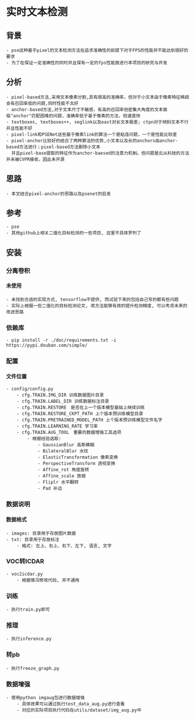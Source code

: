 # 实时文本检测

## 背景
    - pse这种基于pixel的文本检测方法在追求准确性的前提下对于FPS的性能并不能达到很好的要求
    - 为了在保证一定准确性的同时并且保有一定的fps性能故进行本项目的研究与开发

## 分析
    - pixel-based方法,采用文本像素分割,具有很高的准确率，但对于小文本由于像素特征稀疏会有召回率低的问题,同时性能不太好
    - anchor-based方法,对于文本尺寸不敏感，有高的召回率但密集大角度的文本面临"anchor"匹配困难的问题，准确率低于基于像素的方法，但速度快
    - textboxes, textboxes++, seglink以及east对长文本极差; ctpn对于倾斜文本不行并且性能不好
    - pixel-link和PSENet这些基于像素link的算法一个是粘连问题，一个是性能比较差
    - pixel-anchor比较好的结合了两种算法的优势,小文本以及长的anchors由anchor-based方法进行；pixel-based方法删除小文本
      并且pixel-base提取的特征作为anchor-baesed的注意力机制。但问题是云从科技的方法并未被CVPR接收，因此未开源

## 思路
    - 本文结合pixel-anchor的思路以及psenet的启发

## 参考
    - pse
    - 其他github上相关二值化目标检测的一些项目, 这里不具体罗列了

## 安装

### 分离卷积
#### 未使用
    - 未找到合适的实现方式, tensorflow不提供, 而试验下来的包括自己写的都有些问题
    - 实际上根据一些二值化的目标检测论文, 改方法能够有效的提升检测精度, 可以考虑未来的改进思路

### 依赖库
    - pip install -r ./doc/requirements.txt -i https://pypi.douban.com/simple/



### 配置
#### 文件位置
    - config/config.py
        - cfg.TRAIN.IMG_DIR 训练数据图片目录
        - cfg.TRAIN.LABEL_DIR 训练数据标注目录
        - cfg.TRAIN.RESTORE　是否在上一个版本模型基础上继续训练
        - cfg.TRAIN.RESTORE_CKPT_PATH 上个版本预训练模型目录
        - cfg.TRAIN.PRETRAINED_MODEL_PATH 上个版本预训练模型文件名字
        - cfg.TRAIN.LEARNING_RATE 学习率
        - cfg.TRAIN.AUG_TOOL　重要的数据增强工具选项
            - 根据经验选取:
                - GaussianBlur 高斯模糊
                - BilateralBlur 水纹
                - ElasticTransformation 像素变换
                - PerspectiveTransform 透视变换
                - Affine_rot 角度旋转
                - Affine_scale 放缩
                - Fliplr 水平翻转
                - Pad 补边


### 数据说明
#### 数据格式
    - images: 目录用于存放图片数据
    - txt: 目录用于存放标注
        - 格式: 左上、右上、右下、左下, 语言, 文字

### VOC转ICDAR
    - voc2icdar.py
        - 根据情况修改代码, 并不通用


### 训练
    - 执行train.py即可


### 推理
    - 执行inference.py


### 转pb
    - 执行freeze_graph.py

### 数据增强
    - 使用python imgaug包进行数据增强
        - 具体效果可以通过执行test_data_aug.py进行查看
        - 对应的实际项目执行代码在utils/dataset/img_aug.py中




